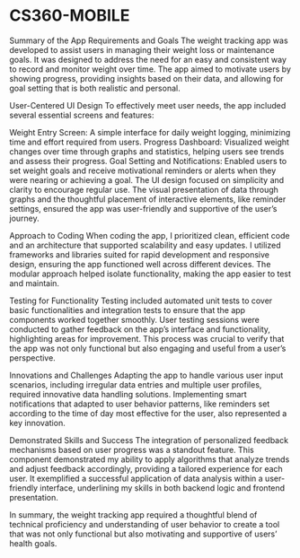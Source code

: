 # CS360-MOBILE
Summary of the App Requirements and Goals
The weight tracking app was developed to assist users in managing their weight loss or maintenance goals. It was designed to address the need for an easy and consistent way to record and monitor weight over time. The app aimed to motivate users by showing progress, providing insights based on their data, and allowing for goal setting that is both realistic and personal.

User-Centered UI Design
To effectively meet user needs, the app included several essential screens and features:

Weight Entry Screen: A simple interface for daily weight logging, minimizing time and effort required from users.
Progress Dashboard: Visualized weight changes over time through graphs and statistics, helping users see trends and assess their progress.
Goal Setting and Notifications: Enabled users to set weight goals and receive motivational reminders or alerts when they were nearing or achieving a goal.
The UI design focused on simplicity and clarity to encourage regular use. The visual presentation of data through graphs and the thoughtful placement of interactive elements, like reminder settings, ensured the app was user-friendly and supportive of the user’s journey.

Approach to Coding
When coding the app, I prioritized clean, efficient code and an architecture that supported scalability and easy updates. I utilized frameworks and libraries suited for rapid development and responsive design, ensuring the app functioned well across different devices. The modular approach helped isolate functionality, making the app easier to test and maintain.

Testing for Functionality
Testing included automated unit tests to cover basic functionalities and integration tests to ensure that the app components worked together smoothly. User testing sessions were conducted to gather feedback on the app’s interface and functionality, highlighting areas for improvement. This process was crucial to verify that the app was not only functional but also engaging and useful from a user’s perspective.

Innovations and Challenges
Adapting the app to handle various user input scenarios, including irregular data entries and multiple user profiles, required innovative data handling solutions. Implementing smart notifications that adapted to user behavior patterns, like reminders set according to the time of day most effective for the user, also represented a key innovation.

Demonstrated Skills and Success
The integration of personalized feedback mechanisms based on user progress was a standout feature. This component demonstrated my ability to apply algorithms that analyze trends and adjust feedback accordingly, providing a tailored experience for each user. It exemplified a successful application of data analysis within a user-friendly interface, underlining my skills in both backend logic and frontend presentation.

In summary, the weight tracking app required a thoughtful blend of technical proficiency and understanding of user behavior to create a tool that was not only functional but also motivating and supportive of users’ health goals.
